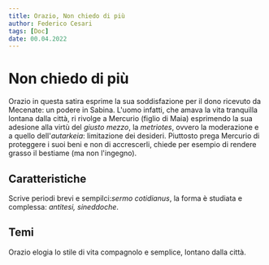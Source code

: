 ```yaml
---
title: Orazio, Non chiedo di più
author: Federico Cesari 
tags: [Doc]
date: 00.04.2022
---
```

# Non chiedo di più 
Orazio in questa satira esprime la sua soddisfazione per il dono ricevuto da Mecenate: un podere in Sabina. L'uomo infatti, che amava la vita tranquilla lontana dalla città, ri rivolge a Mercurio (figlio di Maia) esprimendo la sua adesione alla virtù del *giusto mezzo*, la *metriotes*, ovvero la moderazione e a quello dell'*autarkeia*: limitazione dei desideri. Piuttosto prega Mercurio di proteggere i suoi beni e non di accrescerli, chiede per esempio di rendere grasso il bestiame (ma non l'ingegno).

## Caratteristiche
Scrive periodi brevi e sempilci:*sermo cotidianus*, la forma è studiata e complessa: *antitesi, sineddoche*.

## Temi
Orazio elogia lo stile di vita compagnolo e semplice, lontano dalla città.  